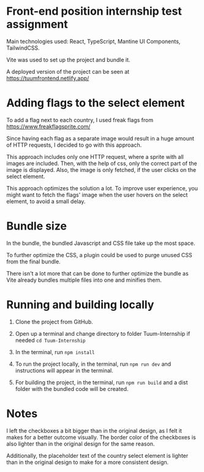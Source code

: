 # Front-end position internship test assignment

Main technologies used: React, TypeScript, Mantine UI Components, TailwindCSS.

Vite was used to set up the project and bundle it.

A deployed version of the project can be seen at https://tuumfrontend.netlify.app/

# Adding flags to the select element

To add a flag next to each country, I used freak flags from https://www.freakflagsprite.com/

Since having each flag as a separate image would result in a huge amount of HTTP requests, I decided to go with this approach.

This approach includes only one HTTP request, where a sprite with all images are included. Then, with the help of css, only the correct part of the image is displayed. Also, the image is only fetched, if the user clicks on the select element.

This approach optimizes the solution a lot. To improve user experience, you might want to fetch the flags' image when the user hovers on the select element, to avoid a small delay.

# Bundle size

In the bundle, the bundled Javascript and CSS file take up the most space.

To further optimize the CSS, a plugin could be used to purge unused CSS from the final bundle.

There isn't a lot more that can be done to further optimize the bundle as Vite already bundles multiple files into one and minifies them.

# Running and building locally

1. Clone the project from GitHub.
2. Open up a terminal and change directory to folder Tuum-Internship if needed `cd Tuum-Internship`
3. In the terminal, run `npm install`
4. To run the project locally, in the terminal, run `npm run dev` and instructions will appear in the terminal.

5. For building the project, in the terminal, run `npm run build` and a dist folder with the bundled code will be created.

# Notes

I left the checkboxes a bit bigger than in the original design, as I felt it makes for a better outcome visually. The border color of the checkboxes is also lighter than in the original design for the same reason.

Additionally, the placeholder text of the country select element is lighter than in the original design to make for a more consistent design.
